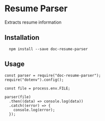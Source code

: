 # Resume Parser

Extracts resume information

## Installation
```
  npm install --save doc-resume-parser
```

## Usage

```
const parser = require("doc-resume-parser");
require("dotenv").config();

const file = process.env.FILE;

parser(file)
  .then((data) => console.log(data))
  .catch((error) => {
    console.log(error);
  });
```

